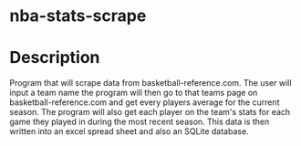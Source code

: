 # nba-stats-scrape

# Description 
Program that will scrape data from basketball-reference.com. The user will input a team name the program will then go to that teams page on basketball-reference.com and get every players average for the current season. The program will also get each player on the team's stats for each game they played in during the most recent season. This data is then written into an excel spread sheet and also an SQLite database.

